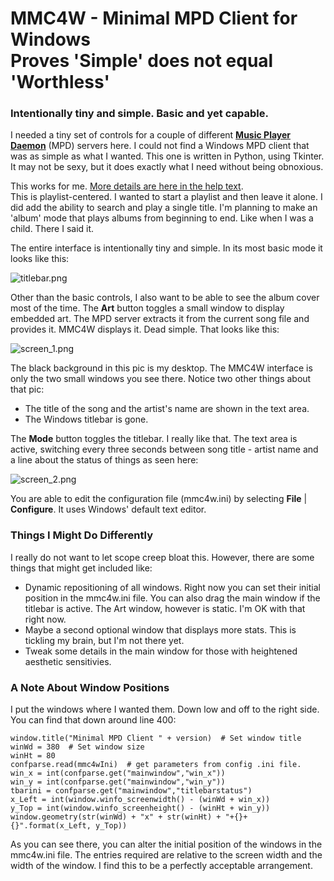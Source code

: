 # MMC4W - Minimal MPD Client for Windows </br> Proves 'Simple' does not equal 'Worthless'
### Intentionally tiny and simple. Basic and yet capable.

I needed a tiny set of controls for a couple of different **[Music Player Daemon](https://www.musicpd.org/)** (MPD) servers here.  I could not find a Windows MPD client that was as simple as what I wanted.
This one is written in Python, using Tkinter. It may not be sexy, but it does exactly what I need without being obnoxious.

This works for me. [More details are here in the help text](https://github.com/drgerg/mmc4w/blob/main/code/mmc4w_help.md).  
This is playlist-centered.  I wanted to start a playlist and then leave it alone.  I did add the ability to search and play a single title.  I'm planning to make an 'album' mode that plays albums from beginning to end.  Like when I was a child. There I said it.

The entire interface is intentionally tiny and simple. In its most basic mode it looks like this:

![titlebar.png](https://github.com/drgerg/mmc4w/blob/main/code/_internal/titlebar.png)

Other than the basic controls, I also want to be able to see the album cover most of the time.  The **Art** button toggles a small window to display embedded art.  The MPD server extracts it from the current song file and provides it.  MMC4W displays it. Dead simple.  That looks like this:

![screen_1.png](https://github.com/drgerg/mmc4w/blob/main/code/_internal/screen_1.png)

The black background in this pic is my desktop.  The MMC4W interface is only the two small windows you see there.  Notice two other things about that pic:

- The title of the song and the artist's name are shown in the text area.
- The Windows titlebar is gone.

The **Mode** button toggles the titlebar.  I really like that.  The text area is active, switching every three seconds between song title - artist name and a line about the status of things as seen here:

![screen_2.png](https://github.com/drgerg/mmc4w/blob/main/code/_internal/screen_2.png)

You are able to edit the configuration file (mmc4w.ini) by selecting **File** | **Configure**.  It uses Windows' default text editor.

### Things I Might Do Differently

I really do not want to let scope creep bloat this.  However, there are some things that might get included like:

- Dynamic repositioning of all windows.  Right now you can set their initial position in the mmc4w.ini file.  You can also drag the main window if the titlebar is active.  The Art window, however is static. I'm OK with that right now.
- Maybe a second optional window that displays more stats. This is tickling my brain, but I'm not there yet.
- Tweak some details in the main window for those with heightened aesthetic sensitivies. 

### A Note About Window Positions

I put the windows where I wanted them.  Down low and off to the right side.  You can find that down around line 400:

```
window.title("Minimal MPD Client " + version)  # Set window title
winWd = 380  # Set window size
winHt = 80
confparse.read(mmc4wIni)  # get parameters from config .ini file.
win_x = int(confparse.get("mainwindow","win_x"))
win_y = int(confparse.get("mainwindow","win_y"))
tbarini = confparse.get("mainwindow","titlebarstatus")
x_Left = int(window.winfo_screenwidth() - (winWd + win_x))
y_Top = int(window.winfo_screenheight() - (winHt + win_y))
window.geometry(str(winWd) + "x" + str(winHt) + "+{}+{}".format(x_Left, y_Top))
```
As you can see there, you can alter the initial position of the windows in the mmc4w.ini file.  The entries required are relative to the screen width and the width of the window.
I find this to be a perfectly acceptable arrangement.
